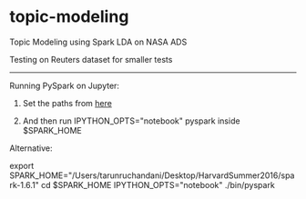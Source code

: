 # topic-modeling

Topic Modeling using Spark LDA on NASA ADS

Testing on Reuters dataset for smaller tests

_____________________________________________________________________________________________________________________________

Running PySpark on Jupyter:

1. Set the paths from
[here](https://gist.github.com/tommycarpi/f5a67c66a8f2170e263c)

2. And then run IPYTHON_OPTS="notebook" pyspark
inside $SPARK_HOME 

Alternative:

export SPARK_HOME="/Users/tarunruchandani/Desktop/HarvardSummer2016/spark-1.6.1"
cd $SPARK_HOME
IPYTHON_OPTS="notebook" ./bin/pyspark
